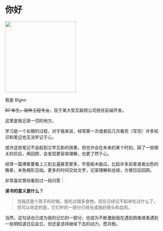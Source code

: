 # 你好

<p>
  <img src="https://img.alicdn.com/tfs/TB1qw.5yyrpK1RjSZFhXXXSdXXa-621-621.jpg" width=233>
</p>

我是 Bigno

~~97 年生，软件工程专业~~，现于某大型互联网公司担任前端开发。

这里是我记录一切的地方。

学习是一个长期的过程，对于我来说，经常第一次或者前几次看完（写完）许多知识和笔记也无法牢记于心。

或许这些笔记不会起到立竿见影的效果，但也许会在未来的某个时刻，踩了一些相关的坑后，再回顾，会发现更容易理解，也更了然于心。

经常一篇博客要看上三到五遍甚至更多，毕竟榆木脑瓜，比起许多前辈或者出色的晚辈，未免相形见绌。更多的时间交给文字，记录理解和总结，方便日后回顾。

非常喜欢曾经看到过一段问答：

**读书的意义是什么？**

> 当我还是个孩子的时候，我吃过很多食物，现在已经记不起来吃过什么了。但可以肯定的是，它们中的一部分已经长成我的骨头和血肉。

当然，这句话也已成为我的记忆的一部分，也成为不断激励我在遇到困难或者遇到一些明知道日后会忘，但还是坚持继续下去的动力，愿共勉。